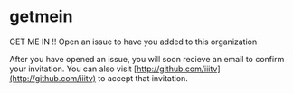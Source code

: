 # getmein
GET ME IN !! Open an issue to have you added to this organization  

After you have opened an issue, you will soon recieve an email to confirm your invitation. You can also visit [http://github.com/iiitv](http://github.com/iiitv) to accept that invitation.
